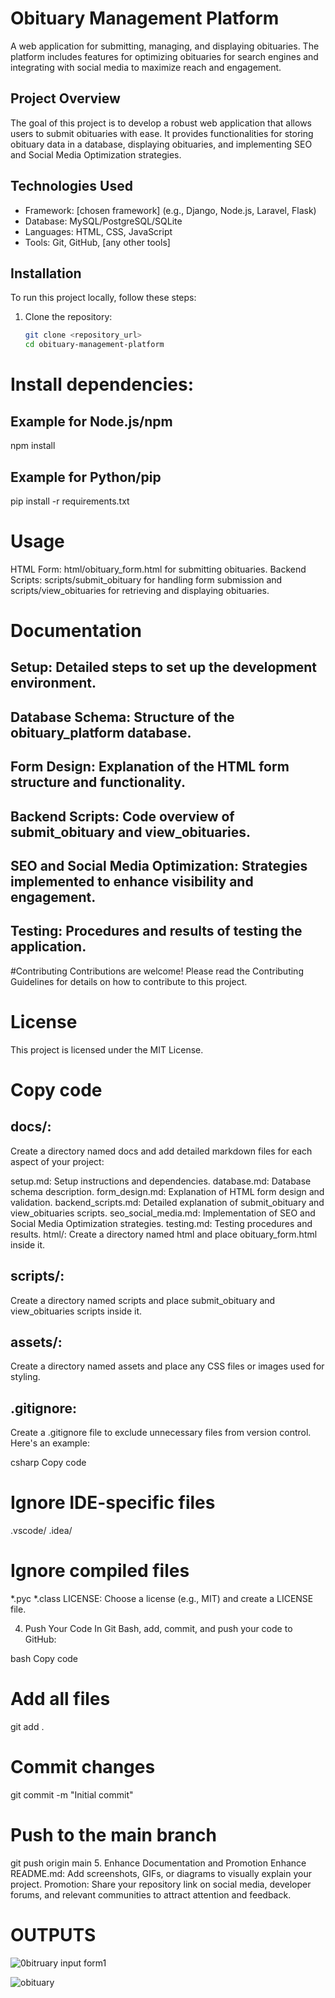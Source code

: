 
# Obituary Management Platform

A web application for submitting, managing, and displaying obituaries. The platform includes features for optimizing obituaries for search engines and integrating with social media to maximize reach and engagement.

## Project Overview

The goal of this project is to develop a robust web application that allows users to submit obituaries with ease. It provides functionalities for storing obituary data in a database, displaying obituaries, and implementing SEO and Social Media Optimization strategies.

## Technologies Used

- Framework: [chosen framework] (e.g., Django, Node.js, Laravel, Flask)
- Database: MySQL/PostgreSQL/SQLite
- Languages: HTML, CSS, JavaScript
- Tools: Git, GitHub, [any other tools]

## Installation

To run this project locally, follow these steps:

1. Clone the repository:
   ```bash
   git clone <repository_url>
   cd obituary-management-platform

# Install dependencies:
## Example for Node.js/npm
npm install
## Example for Python/pip
pip install -r requirements.txt

# Usage
HTML Form: html/obituary_form.html for submitting obituaries.
Backend Scripts: scripts/submit_obituary for handling form submission and scripts/view_obituaries for retrieving and displaying obituaries.

# Documentation
## Setup: Detailed steps to set up the development environment.
## Database Schema: Structure of the obituary_platform database.
## Form Design: Explanation of the HTML form structure and functionality.
## Backend Scripts: Code overview of submit_obituary and view_obituaries.
## SEO and Social Media Optimization: Strategies implemented to enhance visibility and engagement.
## Testing: Procedures and results of testing the application.

#Contributing
Contributions are welcome! Please read the Contributing Guidelines for details on how to contribute to this project.

# License
This project is licensed under the MIT License.

# Copy code
## docs/:
Create a directory named docs and add detailed markdown files for each aspect of your project:

setup.md: Setup instructions and dependencies.
database.md: Database schema description.
form_design.md: Explanation of HTML form design and validation.
backend_scripts.md: Detailed explanation of submit_obituary and view_obituaries scripts.
seo_social_media.md: Implementation of SEO and Social Media Optimization strategies.
testing.md: Testing procedures and results.
html/:
Create a directory named html and place obituary_form.html inside it.

## scripts/:
Create a directory named scripts and place submit_obituary and view_obituaries scripts inside it.

## assets/:
Create a directory named assets and place any CSS files or images used for styling.

## .gitignore:
Create a .gitignore file to exclude unnecessary files from version control. Here's an example:

csharp
Copy code
# Ignore IDE-specific files
.vscode/
.idea/

# Ignore compiled files
*.pyc
*.class
LICENSE:
Choose a license (e.g., MIT) and create a LICENSE file.

4. Push Your Code
In Git Bash, add, commit, and push your code to GitHub:

bash
Copy code
# Add all files
git add .

# Commit changes
git commit -m "Initial commit"

# Push to the main branch
git push origin main
5. Enhance Documentation and Promotion
Enhance README.md: Add screenshots, GIFs, or diagrams to visually explain your project.
Promotion: Share your repository link on social media, developer forums, and relevant communities to attract attention and feedback.

# OUTPUTS
![0bitruary input form1](https://github.com/user-attachments/assets/99fb3175-6bb5-4ffe-944a-1ecfb65eb300)

![obituary](https://github.com/user-attachments/assets/29730554-75ee-4e4d-b0c5-c61a4b5f01b3)

